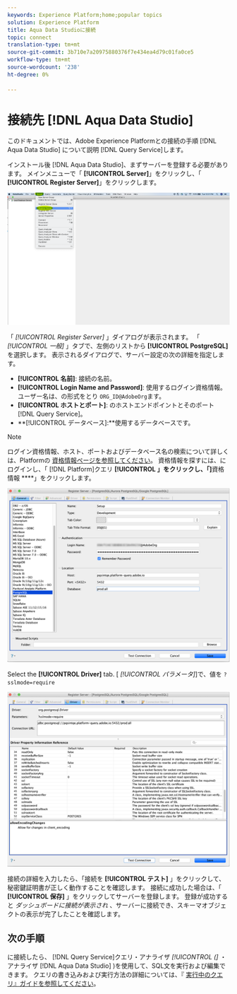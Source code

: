 ```yaml
---
keywords: Experience Platform;home;popular topics
solution: Experience Platform
title: Aqua Data Studioに接続
topic: connect
translation-type: tm+mt
source-git-commit: 3b710e7a20975880376f7e434ea4d79c01fa0ce5
workflow-type: tm+mt
source-wordcount: '238'
ht-degree: 0%

---
```



# 接続先 [!DNL Aqua Data Studio]

このドキュメントでは、Adobe Experience Platformとの接続の手順 [!DNL Aqua Data Studio] について説明 [!DNL Query Service]します。

インストール後 [!DNL Aqua Data Studio]、まずサーバーを登録する必要があります。 メインメニューで「 **[!UICONTROL Server]**」をクリックし、「 **[!UICONTROL Register Server]**」をクリックします。

![](../images/clients/aqua-data-studio/register-server.png)

「 *[!UICONTROL Register Server]* 」ダイアログが表示されます。 「 *[!UICONTROL 一般]* 」タブで、左側のリストから **[!UICONTROL PostgreSQL]** を選択します。 表示されるダイアログで、サーバー設定の次の詳細を指定します。

- **[!UICONTROL 名前]**: 接続の名前。
- **[!UICONTROL Login Name and Password]**: 使用するログイン資格情報。 ユーザー名は、の形式をとり `ORG_ID@AdobeOrg`ます。
- **[!UICONTROL ホストとポート]**: のホストエンドポイントとそのポート [!DNL Query Service]。
- **[!UICONTROL データベース]:**使用するデータベースです。

>[!NOTE]
>
>ログイン資格情報、ホスト、ポートおよびデータベース名の検索について詳しくは、Platformの [資格情報ページを参照してください](https://platform.adobe.com/query/configuration)。 資格情報を探すには、にログインし、「 [!DNL Platform]クエリ **[!UICONTROL 」をクリックし、「]**&#x200B;資格情報 ****」をクリックします。

![](../images/clients/aqua-data-studio/register-server-general-tab.png)

Select the **[!UICONTROL Driver]** tab. [ *[!UICONTROL パラメータ]*]で、値を `?sslmode=require`

![](../images/clients/aqua-data-studio/register-server-driver-tab.png)

接続の詳細を入力したら、「接続を **[!UICONTROL テスト]** 」をクリックして、秘密鍵証明書が正しく動作することを確認します。 接続に成功した場合は、「 **[!UICONTROL 保存]** 」をクリックしてサーバーを登録します。 登録が成功すると *ダッシュボードに接続が表示され* 、サーバーに接続でき、スキーマオブジェクトの表示が完了したことを確認します。

## 次の手順

に接続したら、 [!DNL Query Service]クエリ・アナライザ *[!UICONTROL (]* ・アナライザ [!DNL Aqua Data Studio] )を使用して、SQL文を実行および編集できます。 クエリの書き込みおよび実行方法の詳細については、『 [実行中のクエリ』ガイドを参照してください](../creating-queries/creating-queries.md)。
